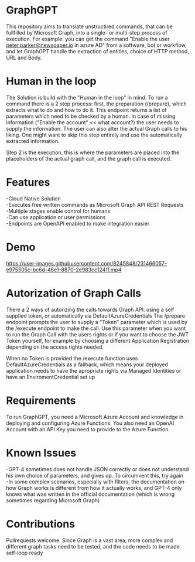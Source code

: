 # GraphGPT
This repository aims to translate unstructired commands, that can be fullfilled by Microsoft Graph, into a single- or multi-step process of execution. For example: you can get the command "Enable the user peter.parker@newspaper.io in azure AD" from a software, bot or workflow, and let GraphGPT handle the extraction of entities, choice of HTTP method, URL and Body.

# Human in the loop
The Solution is build with the "Human in the loop" in mind. To run a command there is a 2 step process:
first, the preparation (/prepare), which extracts what to do and how to do it. This endpoint returns a list of parameters which need to be checked by a human. In case of missing information ("Enable the account" << what account?) the user needs to supply the information. The user can also alter the actual Graph calls to his liking. One might want to skip this step entirely and use the automatically extracted information.

Step 2 is the execution, this is where the parameters are placed into the placeholders of the actual graph call, and the graph call is executed.

# Features
-Cloud Native Solution  
-Executes free written commands as Microsoft Graph API REST Requests  
-Multiple stages enable control for humans  
-Can use application or user permissions  
-Endpoints are OpenAPI enabled to make integration easier  

# Demo

https://user-images.githubusercontent.com/8245848/231466057-e975505c-bc6d-46e1-8870-2e983cc1241f.mp4


# Autorization of Graph Calls
There a 2 ways of autorizing the calls towards Graph API: using a self supplied token, or automatically via DefaultAzureCredentials
The /prepare endpoint prompts the user to supply a "Token" parameter which is used by the /execute endpoint to make the call. Use this parameter when you want to run the Graph Call with the users rights or if you want to choose the JWT Token yourself, for example by choosing a different Application Registration depending on the access rights needed.

When no Token is provided the /execute function uses DefaultAzureCredentials as a fallback, which means your deployed application needs to have the apropriate rights via Managed Identities or have an EnviromentCredential set up

# Requirements
To run GraphGPT, you need a Microsoft Azure Account and knowledge in deploying and configuring Azure Functions. You also need an OpenAI Account with an API Key you need to provide to the Azure Function.

# Known Issues
-GPT-4 sometimes does not handle JSON correctly or does not understand his own choice of parameters, and gives up. To circumvent this, try again  
-In some complex scenarios, especially with filters, the documentation on how Graph works is different from how it actually works, and GPT-4 only knows what was written in the official documentation (which is wrong sometimes regarding Microsoft Graph)

# Contributions
Pullrequests welcome. Since Graph is a vast area, more complex and different graph tasks need to be tested, and the code needs to be made self-loop ready

